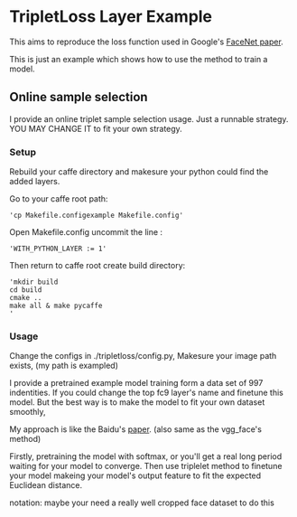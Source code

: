 # TripletLoss Layer Example

This aims to reproduce the loss function used in Google's [FaceNet paper](http://arxiv.org/abs/1503.03832v1).

This is just an example which shows how to use the method to train a model.

## Online sample selection

I provide an online triplet sample selection usage. Just a runnable strategy. YOU MAY CHANGE IT to fit your own strategy.

### Setup

Rebuild your caffe directory and makesure your python could find the added layers.

Go to your caffe root path:
	
	'cp Makefile.configexample Makefile.config'
	
Open Makefile.config uncommit the line :

	'WITH_PYTHON_LAYER := 1'
	
Then return to caffe root create build directory:

	'mkdir build
	cd build
	cmake ..
	make all & make pycaffe
    '

### Usage

Change the configs in ./tripletloss/config.py, Makesure your image path exists, (my path is exampled)

I provide a pretrained example model training form a data set of 997 indentities. If you could change the top fc9 layer's name and finetune this model.
But the best way is to make the model to fit your own dataset smoothly,

My approach is like the Baidu's [paper](https://arxiv.org/ftp/arxiv/papers/1506/1506.07310.pdf). (also same as the vgg_face's method)

Firstly, pretraining the model with softmax, or you'll get a real long period waiting for your model to converge.
Then use triplelet method to finetune your model makeing your model's output feature to fit the expected Euclidean distance.

notation: maybe your need a really well cropped face dataset to do this
